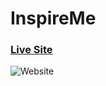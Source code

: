 # InspireMe

### [Live Site](https://inspire-me-your-motivation.netlify.app)

![Website](https://i.ibb.co/hF47z7K/screenshot-inspire-me-your-motivation-netlify-app-2023-10-04-17-18-28-364.png)
